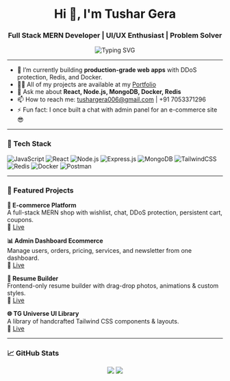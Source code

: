 <h1 align="center">Hi 👋, I'm Tushar Gera</h1>
<h3 align="center">Full Stack MERN Developer | UI/UX Enthusiast | Problem Solver</h3>

<p align="center">
  <img src="https://readme-typing-svg.demolab.com?font=Fira+Code&pause=1000&color=00F7FF&center=true&vCenter=true&width=435&lines=Building+MERN+Apps+with+🔥;Tailwind+Lover+%F0%9F%92%96;Always+learning+new+techs+%F0%9F%92%BB" alt="Typing SVG" />
</p>

---

- 🌱 I’m currently building **production-grade web apps** with DDoS protection, Redis, and Docker.
- 👨‍💻 All of my projects are available at my [Portfolio](https://portfolio-git-main-tushar-geras_projects.vercel.app)
- 💬 Ask me about **React, Node.js, MongoDB, Docker, Redis**
- 📫 How to reach me: tushargera006@gmail.com | +91 7053371296
- ⚡ Fun fact: I once built a chat with admin panel for an e-commerce site 😎

---

### 🧰 Tech Stack

![JavaScript](https://img.shields.io/badge/-JavaScript-black?style=flat-square&logo=javascript)
![React](https://img.shields.io/badge/-React-black?style=flat-square&logo=react)
![Node.js](https://img.shields.io/badge/-Node.js-black?style=flat-square&logo=node.js)
![Express.js](https://img.shields.io/badge/-Express-black?style=flat-square&logo=express)
![MongoDB](https://img.shields.io/badge/-MongoDB-black?style=flat-square&logo=mongodb)
![TailwindCSS](https://img.shields.io/badge/-TailwindCSS-black?style=flat-square&logo=tailwind-css)
![Redis](https://img.shields.io/badge/-Redis-black?style=flat-square&logo=redis)
![Docker](https://img.shields.io/badge/-Docker-black?style=flat-square&logo=docker)
![Postman](https://img.shields.io/badge/-Postman-black?style=flat-square&logo=postman)

---

### 🚀 Featured Projects

**🛒 E-commerce Platform**  
A full-stack MERN shop with wishlist, chat, DDoS protection, persistent cart, coupons.  
🔗 [Live](https://myshop-pro.vercel.app)

**📊 Admin Dashboard Ecommerce**  
Manage users, orders, pricing, services, and newsletter from one dashboard.  
🔗 [Live](https://reaI-estate-pro-web.vercel.app)

**🧾 Resume Builder**  
Frontend-only resume builder with drag-drop photos, animations & custom styles.  
🔗 [Live](https://resume-builder-psi-dusky.vercel.app)

**🌐 TG Universe UI Library**  
A library of handcrafted Tailwind CSS components & layouts.  
🔗 [Live](https://tg-universe.vercel.app)

---

### 📈 GitHub Stats

<p align="center">
  <img src="https://github-readme-stats.vercel.app/api?username=tushargera003&show_icons=true&theme=radical" />
  <img src="https://github-readme-streak-stats.herokuapp.com/?user=tushargera003&theme=radical" />
</p>
